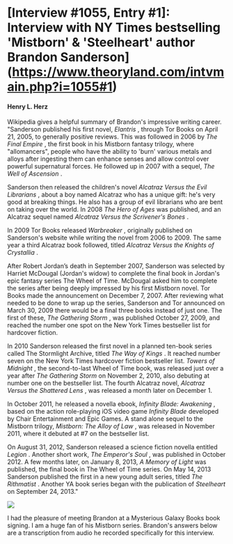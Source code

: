 # [Interview #1055, Entry #1]: Interview with NY Times bestselling 'Mistborn' & 'Steelheart' author Brandon Sanderson](https://www.theoryland.com/intvmain.php?i=1055#1)

#### Henry L. Herz

Wikipedia gives a helpful summary of Brandon's impressive writing career. "Sanderson published his first novel,
*Elantris*
, through Tor Books on April 21, 2005, to generally positive reviews. This was followed in 2006 by
*The Final Empire*
, the first book in his Mistborn fantasy trilogy, where "allomancers", people who have the ability to 'burn' various metals and alloys after ingesting them can enhance senses and allow control over powerful supernatural forces. He followed up in 2007 with a sequel,
*The Well of Ascension*
.

Sanderson then released the children's novel
*Alcatraz Versus the Evil Librarians*
, about a boy named Alcatraz who has a unique gift: he's very good at breaking things. He also has a group of evil librarians who are bent on taking over the world. In 2008
*The Hero of Ages*
was published, and an Alcatraz sequel named
*Alcatraz Versus the Scrivener's Bones*
.

In 2009 Tor Books released
*Warbreaker*
, originally published on Sanderson's website while writing the novel from 2006 to 2009. The same year a third Alcatraz book followed, titled
*Alcatraz Versus the Knights of Crystallia*
.

After Robert Jordan’s death in September 2007, Sanderson was selected by Harriet McDougal (Jordan's widow) to complete the final book in Jordan's epic fantasy series The Wheel of Time. McDougal asked him to complete the series after being deeply impressed by his first Mistborn novel. Tor Books made the announcement on December 7, 2007. After reviewing what needed to be done to wrap up the series, Sanderson and Tor announced on March 30, 2009 there would be a final three books instead of just one. The first of these,
*The Gathering Storm*
, was published October 27, 2009, and reached the number one spot on the New York Times bestseller list for hardcover fiction.

In 2010 Sanderson released the first novel in a planned ten-book series called The Stormlight Archive, titled
*The Way of Kings*
. It reached number seven on the New York Times hardcover fiction bestseller list.
*Towers of Midnight*
, the second-to-last Wheel of Time book, was released just over a year after
*The Gathering Storm*
on November 2, 2010, also debuting at number one on the bestseller list. The fourth Alcatraz novel,
*Alcatraz Versus the Shattered Lens*
, was released a month later on December 1.

In October 2011, he released a novella ebook,
*Infinity Blade: Awakening*
, based on the action role-playing iOS video game
*Infinity Blade*
developed by Chair Entertainment and Epic Games. A stand alone sequel to the Mistborn trilogy,
*Mistborn: The Alloy of Law*
, was released in November 2011, where it debuted at #7 on the bestseller list.

On August 31, 2012, Sanderson released a science fiction novella entitled
*Legion*
. Another short work,
*The Emperor's Soul*
, was published in October 2012. A few months later, on January 8, 2013,
*A Memory of Light*
was published, the final book in The Wheel of Time series. On May 14, 2013 Sanderson published the first in a new young adult series, titled
*The Rithmatist*
. Another YA book series began with the publication of
*Steelheart*
on September 24, 2013."

![](http://henryherz.files.wordpress.com/2014/02/brandonsanderson.jpg)

I had the pleasure of meeting Brandon at a Mysterious Galaxy Books book signing. I am a huge fan of his Mistborn series. Brandon's answers below are a transcription from audio he recorded specifically for this interview.

